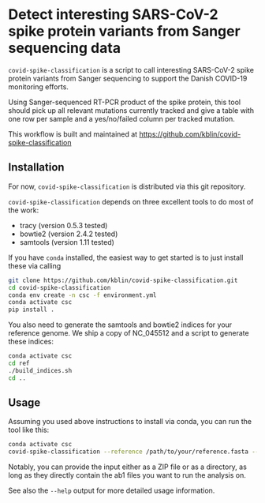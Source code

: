 # Detect interesting SARS-CoV-2 spike protein variants from Sanger sequencing data

`covid-spike-classification` is a script to call interesting SARS-CoV-2 spike protein variants
from Sanger sequencing to support the Danish COVID-19 monitoring efforts.

Using Sanger-sequenced RT-PCR product of the spike protein, this tool should pick up all relevant
mutations currently tracked and give a table with one row per sample and a yes/no/failed column per
tracked mutation.

This workflow is built and maintained at https://github.com/kblin/covid-spike-classification

## Installation

For now, `covid-spike-classification` is distributed via this git repository.

`covid-spike-classification` depends on three excellent tools to do most of the work:

* tracy (version 0.5.3 tested)
* bowtie2 (version 2.4.2 tested)
* samtools (version 1.11 tested)

If you have `conda` installed, the easiest way to get started is to just install these via calling
```sh
git clone https://github.com/kblin/covid-spike-classification.git
cd covid-spike-classification
conda env create -n csc -f environment.yml
conda activate csc
pip install .
```

You also need to generate the samtools and bowtie2 indices for your reference genome. We ship a
copy of NC\_045512 and a script to generate these indices:

```sh
conda activate csc
cd ref
./build_indices.sh
cd ..
```

## Usage

Assuming you used above instructions to install via conda, you can run the tool like this:

```sh
conda activate csc
covid-spike-classification --reference /path/to/your/reference.fasta --outdir /path/to/result/dir /path/to/sanger/reads/dir_or.zip
```

Notably, you can provide the input either as a ZIP file or as a directory, as long as they directly contain the ab1 files you want
to run the analysis on.

See also the `--help` output for more detailed usage information.
